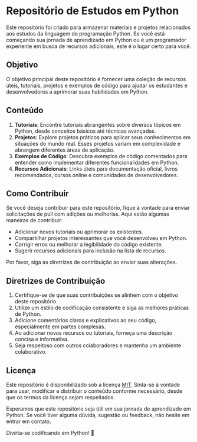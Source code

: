 # Repositório de Estudos em Python

Este repositório foi criado para armazenar materiais e projetos relacionados aos estudos da linguagem de programação Python. Se você está começando sua jornada de aprendizado em Python ou é um programador experiente em busca de recursos adicionais, este é o lugar certo para você.

## Objetivo

O objetivo principal deste repositório é fornecer uma coleção de recursos úteis, tutoriais, projetos e exemplos de código para ajudar os estudantes e desenvolvedores a aprimorar suas habilidades em Python.

## Conteúdo

1. **Tutoriais**: Encontre tutoriais abrangentes sobre diversos tópicos em Python, desde conceitos básicos até técnicas avançadas.
2. **Projetos**: Explore projetos práticos para aplicar seus conhecimentos em situações do mundo real. Esses projetos variam em complexidade e abrangem diferentes áreas de aplicação.
3. **Exemplos de Código**: Descubra exemplos de código comentados para entender como implementar diferentes funcionalidades em Python.
4. **Recursos Adicionais**: Links úteis para documentação oficial, livros recomendados, cursos online e comunidades de desenvolvedores.

## Como Contribuir

Se você deseja contribuir para este repositório, fique à vontade para enviar solicitações de pull com adições ou melhorias. Aqui estão algumas maneiras de contribuir:
- Adicionar novos tutoriais ou aprimorar os existentes.
- Compartilhar projetos interessantes que você desenvolveu em Python.
- Corrigir erros ou melhorar a legibilidade do código existente.
- Sugerir recursos adicionais para inclusão na lista de recursos.

Por favor, siga as diretrizes de contribuição ao enviar suas alterações.

## Diretrizes de Contribuição

1. Certifique-se de que suas contribuições se alinhem com o objetivo deste repositório.
2. Utilize um estilo de codificação consistente e siga as melhores práticas de Python.
3. Adicione comentários claros e explicativos ao seu código, especialmente em partes complexas.
4. Ao adicionar novos recursos ou tutoriais, forneça uma descrição concisa e informativa.
5. Seja respeitoso com outros colaboradores e mantenha um ambiente colaborativo.

## Licença

Este repositório é disponibilizado sob a licença [MIT](LICENSE). Sinta-se à vontade para usar, modificar e distribuir o conteúdo conforme necessário, desde que os termos da licença sejam respeitados.

Esperamos que este repositório seja útil em sua jornada de aprendizado em Python. Se você tiver alguma dúvida, sugestão ou feedback, não hesite em entrar em contato.

Divirta-se codificando em Python! 🐍
